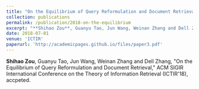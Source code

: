 ```yaml
---
title: "On the Equilibrium of Query Reformulation and Document Retrieval"
collection: publications
permalink: /publication/2018-on-the-equilibrium
excerpt: "**Shihao Zou**, Guanyu Tao, Jun Wang, Weinan Zhang and Dell Zhang, "On the Equilibrium of Query Reformulation and Document Retrieval," ACM SIGIR International Conference on the Theory of Information Retrieval (ICTIR'18), accpeted."
date: 2018-07-01
venue: 'ICTIR'
paperurl: 'http://academicpages.github.io/files/paper3.pdf'
---
```

**Shihao Zou**, Guanyu Tao, Jun Wang, Weinan Zhang and Dell Zhang, "On the Equilibrium of Query Reformulation and Document Retrieval," ACM SIGIR International Conference on the Theory of Information Retrieval (ICTIR'18), accpeted.
